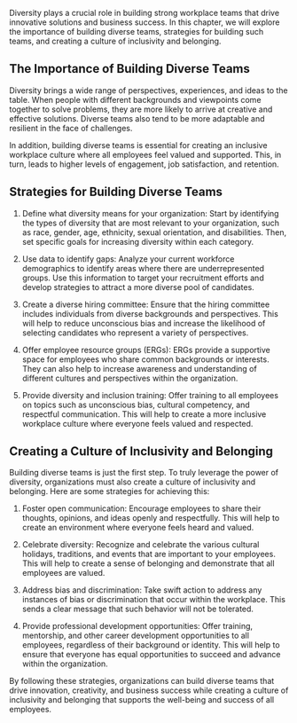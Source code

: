 
Diversity plays a crucial role in building strong workplace teams that drive innovative solutions and business success. In this chapter, we will explore the importance of building diverse teams, strategies for building such teams, and creating a culture of inclusivity and belonging.

The Importance of Building Diverse Teams
----------------------------------------

Diversity brings a wide range of perspectives, experiences, and ideas to the table. When people with different backgrounds and viewpoints come together to solve problems, they are more likely to arrive at creative and effective solutions. Diverse teams also tend to be more adaptable and resilient in the face of challenges.

In addition, building diverse teams is essential for creating an inclusive workplace culture where all employees feel valued and supported. This, in turn, leads to higher levels of engagement, job satisfaction, and retention.

Strategies for Building Diverse Teams
-------------------------------------

1. Define what diversity means for your organization: Start by identifying the types of diversity that are most relevant to your organization, such as race, gender, age, ethnicity, sexual orientation, and disabilities. Then, set specific goals for increasing diversity within each category.

2. Use data to identify gaps: Analyze your current workforce demographics to identify areas where there are underrepresented groups. Use this information to target your recruitment efforts and develop strategies to attract a more diverse pool of candidates.

3. Create a diverse hiring committee: Ensure that the hiring committee includes individuals from diverse backgrounds and perspectives. This will help to reduce unconscious bias and increase the likelihood of selecting candidates who represent a variety of perspectives.

4. Offer employee resource groups (ERGs): ERGs provide a supportive space for employees who share common backgrounds or interests. They can also help to increase awareness and understanding of different cultures and perspectives within the organization.

5. Provide diversity and inclusion training: Offer training to all employees on topics such as unconscious bias, cultural competency, and respectful communication. This will help to create a more inclusive workplace culture where everyone feels valued and respected.

Creating a Culture of Inclusivity and Belonging
-----------------------------------------------

Building diverse teams is just the first step. To truly leverage the power of diversity, organizations must also create a culture of inclusivity and belonging. Here are some strategies for achieving this:

1. Foster open communication: Encourage employees to share their thoughts, opinions, and ideas openly and respectfully. This will help to create an environment where everyone feels heard and valued.

2. Celebrate diversity: Recognize and celebrate the various cultural holidays, traditions, and events that are important to your employees. This will help to create a sense of belonging and demonstrate that all employees are valued.

3. Address bias and discrimination: Take swift action to address any instances of bias or discrimination that occur within the workplace. This sends a clear message that such behavior will not be tolerated.

4. Provide professional development opportunities: Offer training, mentorship, and other career development opportunities to all employees, regardless of their background or identity. This will help to ensure that everyone has equal opportunities to succeed and advance within the organization.

By following these strategies, organizations can build diverse teams that drive innovation, creativity, and business success while creating a culture of inclusivity and belonging that supports the well-being and success of all employees.
